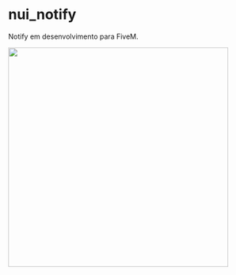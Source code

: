 # nui_notify
Notify em desenvolvimento para FiveM.

<a href="https://gyazo.com/9d988b30773d7f9f912a3d0275045320"><img src="https://i.gyazo.com/9d988b30773d7f9f912a3d0275045320.gif" width="444"/></a>
